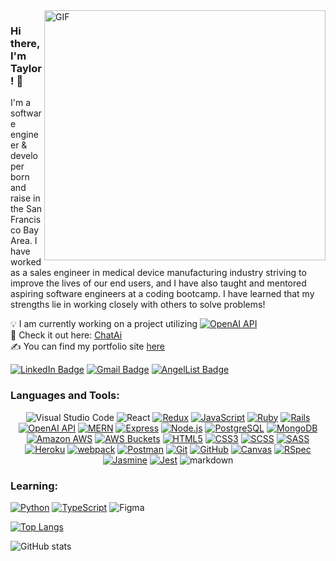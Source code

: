 <img align="right" alt="GIF" src="https://user-images.githubusercontent.com/71670060/116963039-97e0e880-ac5c-11eb-96ee-f314fa4f9d1d.gif" width="450" height="400" />

### Hi there, I'm Taylor! 👋
  

I'm a software engineer & developer born and raise in the San Francisco Bay Area.  I have worked as a sales engineer in medical device manufacturing industry striving to improve the lives of our end users, and I have also taught and mentored aspiring software engineers at a coding bootcamp.  I have learned that my strengths lie in working closely with others to solve problems!

💡 I am currently working on a project utilizing <a href="https://platform.openai.com/docs" target="_blank"><img alt="OpenAI API" src="https://img.shields.io/badge/-OpenAI%20API-FF6600?style=short-square&logo=openai&logoColor=white"></a> <br/>
:eyes: Check it out here: [ChatAi][chatai] <br/>
✍ You can find my portfolio site [here][portfolio] <br/>

<a href="https://www.linkedin.com/in/taylor-musolf/" target="_blank"><img src="https://img.shields.io/badge/linkedin-%230077B5.svg?style=for-the-badge&logo=linkedin&logoColor=white" alt="LinkedIn Badge"/></a>
<a href="mailto:tcmusolf@gmail.com" target="_blank"><img src="https://img.shields.io/badge/Gmail-D14836?style=for-the-badge&logo=gmail&logoColor=white" alt="Gmail Badge"/></a>
<a href="https://wellfound.com/u/taylor-musolf" target="_blank"><img src="https://img.shields.io/badge/AngelList-%23D4D4D4.svg?style=for-the-badge&logo=AngelList&logoColor=black" alt="AngelList Badge"/></a>


### Languages and Tools:

<p align="center">
  <img alt="Visual Studio Code" src="https://img.shields.io/badge/Visual%20Studio%20Code-0078d7.svg?&style=for-the-badge&logo=visual-studio-code&logoColor=white"/> 
  <img alt="React" src="https://img.shields.io/badge/-React-black?style=for-the-badge&logo=react&logoColor=blue">
  <a href="https://redux.js.org" target="_blank"><img alt="Redux" src="https://img.shields.io/badge/Redux-764ABC?style=for-the-badge&logo=redux&logoColor=white"></a>
  <a href="https://developer.mozilla.org/en-US/docs/Web/JavaScript" target="_blank"><img alt="JavaScript" src="https://img.shields.io/badge/-JavaScript-black?style=for-the-badge&logo=javascript&logoColor=yellow"></a>
  <a href="https://www.ruby-lang.org" target="_blank"><img alt="Ruby" src="https://img.shields.io/badge/Ruby-CC342D?style=for-the-badge&logo=ruby&logoColor=white"></a>
  <a href="https://rubyonrails.org" target="_blank"><img alt="Rails" src="https://img.shields.io/badge/Rails-CC0000?style=for-the-badge&logo=ruby-on-rails&logoColor=white"></a>
  <a href="https://platform.openai.com/docs" target="_blank"><img alt="OpenAI API" src="https://img.shields.io/badge/-OpenAI%20API-FF6600?style=for-the-badge&logo=openai&logoColor=white"></a>
  <a href="https://www.mongodb.com" target="_blank"><img alt="MERN" src="https://img.shields.io/badge/-MERN-61DAFB?style=for-the-badge&logo=mongodb&logoColor=darkgreen"></a>
  <a href="https://expressjs.com" target="_blank"><img alt="Express" src="https://img.shields.io/badge/Express-000000?style=for-the-badge&logo=express&logoColor=white"></a>
  <a href="https://nodejs.org" target="_blank"><img alt="Node.js" src="https://img.shields.io/badge/-Node.js-black?style=for-the-badge&logo=node.js&logoColor=darkgreen"></a>
  <a href="https://www.postgresql.org" target="_blank"><img alt="PostgreSQL" src="https://img.shields.io/badge/-PostgreSQL-336791?style=for-the-badge&logo=postgresql&logoColor=white"></a>
  <a href="https://www.mongodb.com" target="_blank"><img alt="MongoDB" src="https://img.shields.io/badge/-MongoDB-black?style=for-the-badge&logo=mongodb&logoColor=green"></a>
  <a href="https://aws.amazon.com" target="_blank"><img alt="Amazon AWS" src="https://img.shields.io/badge/Amazon%20AWS-232F3E?style=for-the-badge&logo=amazon-aws&logoColor=yellow"></a>
  <a href="https://aws.amazon.com/s3" target="_blank"><img alt="AWS Buckets" src="https://img.shields.io/badge/-AWS%20Buckets-232F3E?style=for-the-badge&logo=amazon-s3&logoColor=yellow"></a>
  <a href="https://developer.mozilla.org/en-US/docs/Web/HTML" target="_blank"><img alt="HTML5" src="https://img.shields.io/badge/-HTML5-E34F26?style=for-the-badge&logo=html5&logoColor=white"></a>
  <a href="https://developer.mozilla.org/en-US/docs/Web/CSS" target="_blank"><img alt="CSS3" src="https://img.shields.io/badge/-CSS3-1572B6?style=for-the-badge&logo=css3&logoColor=white"></a>
  <a href="https://sass-lang.com" target="_blank"><img alt="SCSS" src="https://img.shields.io/badge/-SCSS-CC6699?style=for-the-badge&logo=sass&logoColor=white"></a>
  <a href="https://sass-lang.com" target="_blank"><img alt="SASS" src="https://img.shields.io/badge/-SASS-CC6699?style=for-the-badge&logo=sass&logoColor=white"></a>
  <a href="https://www.heroku.com" target="_blank"><img alt="Heroku" src="https://img.shields.io/badge/-Heroku-430098?style=for-the-badge&logo=heroku&logoColor=white"></a>
  <a href="https://webpack.js.org" target="_blank"><img alt="webpack" src="https://img.shields.io/badge/-webpack-8DD6F9?style=for-the-badge&logo=webpack&logoColor=white"></a>
  <a href="https://www.postman.com" target="_blank"><img alt="Postman" src="https://img.shields.io/badge/Postman-FF6C37?style=for-the-badge&logo=postman&logoColor=white"></a>
  <a href="https://git-scm.com" target="_blank"><img alt="Git" src="https://img.shields.io/badge/-Git-black?style=for-the-badge&logo=git&logoColor=orange"></a>
  <a href="https://github.com" target="_blank"><img alt="GitHub" src="https://img.shields.io/badge/-GitHub-181717?style=for-the-badge&logo=github&logoColor=white"></a>
  <a href="https://www.w3schools.com/html/html5_canvas.asp" target="_blank"><img alt="Canvas" src="https://img.shields.io/badge/-Canvas-FFD700?style=for-the-badge&logo=html5&logoColor=black"></a>
  <a href="https://rspec.info" target="_blank"><img alt="RSpec" src="https://img.shields.io/badge/-RSpec-8F8F8F?style=for-the-badge&logo=ruby&logoColor=red"></a>
  <a href="https://jasmine.github.io" target="_blank"><img alt="Jasmine" src="https://img.shields.io/badge/-Jasmine-8A4182?style=for-the-badge&logo=jasmine&logoColor=white"></a>
  <a href="https://jestjs.io" target="_blank"><img alt="Jest" src="https://img.shields.io/badge/-Jest-C21325?style=for-the-badge&logo=jest&logoColor=white"></a> 
  <img alt="markdown" src="https://img.shields.io/badge/Markdown-000000?style=for-the-badge&logo=markdown&logoColor=white"/>
</p>

### Learning:

<p align="left">
    <a href="https://www.python.org" target="_blank"><img alt="Python" src="https://img.shields.io/badge/Python-black?style=for-the-badge&logo=python&logoColor=blue"></a>
    <a href="https://www.typescriptlang.org" target="_blank"><img alt="TypeScript" src="https://img.shields.io/badge/TypeScript-3178C6?style=for-the-badge&logo=typescript&logoColor=white"></a>
   <!-- <img alt="Tailwind" src="https://img.shields.io/badge/Tailwind_CSS-38B2AC?style=for-the-badge&logo=tailwind-css&logoColor=white"> -->
    <img alt="Figma" src="https://img.shields.io/badge/figma%20-%23F24E1E.svg?&style=for-the-badge&logo=figma&logoColor=white"/>
  
</p>

[![Top Langs](https://github-readme-stats.vercel.app/api/top-langs/?username=taylormusolf&layout=compact)](https://github.com/anuraghazra/github-readme-stats)

![GitHub stats](https://github-readme-stats.vercel.app/api?username=taylormusolf&show_icons=true)

<!-- [![GitHub streak stats](https://github-readme-streak-stats.herokuapp.com/?user=taylormusolf)](https://git.io/streak-stats) -->
  
[chatai]: https://chatai.taylormusolf.com/
[linkedin]: https://www.linkedin.com/in/taylor-musolf/
[portfolio]: https://taylormusolf.com/
[angellist]: https://wellfound.com/u/taylor-musolf
[kickbacker]: https://kickbacker.taylormusolf.com/
[dyno]: https://dyno.taylormusolf.com/
